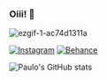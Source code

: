 ### Oiii! 🤙
![ezgif-1-ac74d1311a](https://github.com/paulotruly/paulotruly/assets/106445268/47b88dca-42ba-4450-9a2f-489e0ddc9935)

[![Instagram](https://img.shields.io/badge/Instagram-E4405F?style=for-the-badge&logo=instagram&logoColor=white)](https://www.instagram.com/paulotruly/) [![Behance](https://img.shields.io/badge/-Behance-blue?style=for-the-badge&logo=behance&logoColor=white)](https://www.behance.net/paulotruly)

![Paulo's GitHub stats](https://github-readme-stats.vercel.app/api?username=paulotruly&show_icons=true&theme=dracula)


